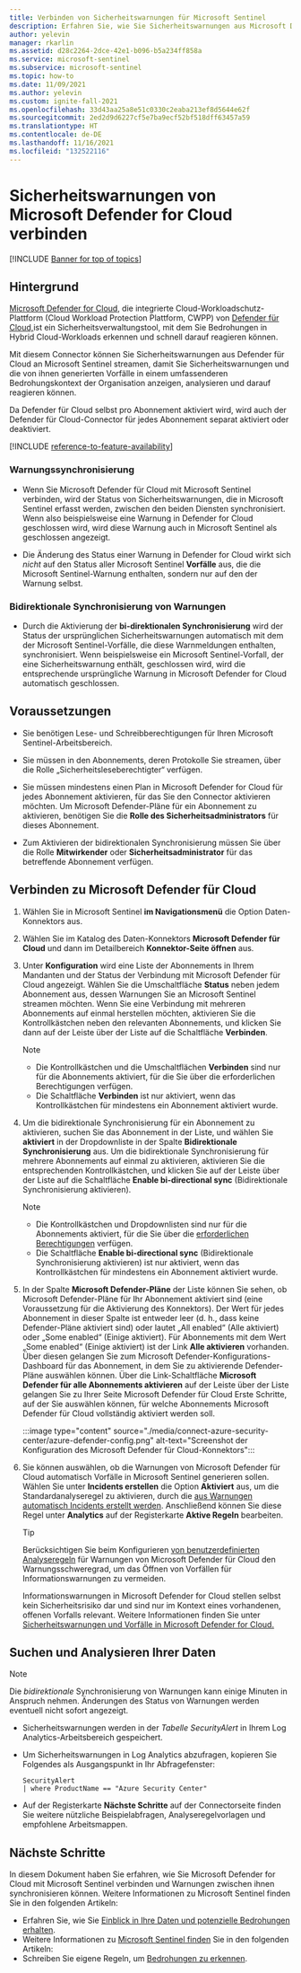 ```yaml
---
title: Verbinden von Sicherheitswarnungen für Microsoft Sentinel
description: Erfahren Sie, wie Sie Sicherheitswarnungen aus Microsoft Defender für Cloud verbinden und an Microsoft Sentinel streamen.
author: yelevin
manager: rkarlin
ms.assetid: d28c2264-2dce-42e1-b096-b5a234ff858a
ms.service: microsoft-sentinel
ms.subservice: microsoft-sentinel
ms.topic: how-to
ms.date: 11/09/2021
ms.author: yelevin
ms.custom: ignite-fall-2021
ms.openlocfilehash: 33d43aa25a8e51c0330c2eaba213ef8d5644e62f
ms.sourcegitcommit: 2ed2d9d6227cf5e7ba9ecf52bf518dff63457a59
ms.translationtype: HT
ms.contentlocale: de-DE
ms.lasthandoff: 11/16/2021
ms.locfileid: "132522116"
---
```

# <a name="connect-security-alerts-from-microsoft-defender-for-cloud"></a>Sicherheitswarnungen von Microsoft Defender for Cloud verbinden

[!INCLUDE [Banner for top of topics](./includes/banner.md)]

## <a name="background"></a>Hintergrund

[Microsoft Defender for Cloud](../security-center/azure-defender.md), die integrierte Cloud-Workloadschutz-Plattform (Cloud Workload Protection Plattform, CWPP) von [Defender für Cloud,](../security-center/security-center-introduction.md)ist ein Sicherheitsverwaltungstool, mit dem Sie Bedrohungen in Hybrid Cloud-Workloads erkennen und schnell darauf reagieren können.

Mit diesem Connector können Sie Sicherheitswarnungen aus Defender für Cloud an Microsoft Sentinel streamen, damit Sie Sicherheitswarnungen und die von ihnen generierten Vorfälle in einem umfassenderen Bedrohungskontext der Organisation anzeigen, analysieren und darauf reagieren können.

Da Defender für Cloud selbst pro Abonnement aktiviert wird, wird auch der Defender für Cloud-Connector für jedes Abonnement separat aktiviert oder deaktiviert.

[!INCLUDE [reference-to-feature-availability](includes/reference-to-feature-availability.md)]

### <a name="alert-synchronization"></a>Warnungssynchronisierung

- Wenn Sie Microsoft Defender für Cloud mit Microsoft Sentinel verbinden, wird der Status von Sicherheitswarnungen, die in Microsoft Sentinel erfasst werden, zwischen den beiden Diensten synchronisiert. Wenn also beispielsweise eine Warnung in Defender for Cloud geschlossen wird, wird diese Warnung auch in Microsoft Sentinel als geschlossen angezeigt.

- Die Änderung des Status einer Warnung in Defender for Cloud wirkt sich *nicht* auf den Status aller Microsoft Sentinel **Vorfälle** aus, die die Microsoft Sentinel-Warnung enthalten, sondern nur auf den der Warnung selbst.

### <a name="bi-directional-alert-synchronization"></a>Bidirektionale Synchronisierung von Warnungen

- Durch die Aktivierung der **bi-direktionalen Synchronisierung** wird der Status der ursprünglichen Sicherheitswarnungen automatisch mit dem der Microsoft Sentinel-Vorfälle, die diese Warnmeldungen enthalten, synchronisiert. Wenn beispielsweise ein Microsoft Sentinel-Vorfall, der eine Sicherheitswarnung enthält, geschlossen wird, wird die entsprechende ursprüngliche Warnung in Microsoft Defender for Cloud automatisch geschlossen.

## <a name="prerequisites"></a>Voraussetzungen

- Sie benötigen Lese- und Schreibberechtigungen für Ihren Microsoft Sentinel-Arbeitsbereich.

- Sie müssen in den Abonnements, deren Protokolle Sie streamen, über die Rolle „Sicherheitsleseberechtigter“ verfügen.

- Sie müssen mindestens einen Plan in Microsoft Defender for Cloud für jedes Abonnement aktivieren, für das Sie den Connector aktivieren möchten. Um Microsoft Defender-Pläne für ein Abonnement zu aktivieren, benötigen Sie die **Rolle des Sicherheitsadministrators**  für dieses Abonnement.

- Zum Aktivieren der bidirektionalen Synchronisierung müssen Sie über die Rolle **Mitwirkender** oder **Sicherheitsadministrator** für das betreffende Abonnement verfügen.

## <a name="connect-to-microsoft-defender-for-cloud"></a>Verbinden zu Microsoft Defender für Cloud

1. Wählen Sie in Microsoft Sentinel **im Navigationsmenü** die Option Daten-Konnektors aus.

1. Wählen Sie im Katalog des Daten-Konnektors **Microsoft Defender für Cloud** und dann im Detailbereich **Konnektor-Seite öffnen** aus.

1. Unter **Konfiguration** wird eine Liste der Abonnements in Ihrem Mandanten und der Status der Verbindung mit Microsoft Defender für Cloud angezeigt. Wählen Sie die Umschaltfläche **Status** neben jedem Abonnement aus, dessen Warnungen Sie an Microsoft Sentinel streamen möchten. Wenn Sie eine Verbindung mit mehreren Abonnements auf einmal herstellen möchten, aktivieren Sie die Kontrollkästchen neben den relevanten Abonnements, und klicken Sie dann auf der Leiste über der Liste auf die Schaltfläche **Verbinden**.

    > [!NOTE]
    > - Die Kontrollkästchen und die Umschaltflächen **Verbinden** sind nur für die Abonnements aktiviert, für die Sie über die erforderlichen Berechtigungen verfügen.
    > - Die Schaltfläche **Verbinden** ist nur aktiviert, wenn das Kontrollkästchen für mindestens ein Abonnement aktiviert wurde.

1. Um die bidirektionale Synchronisierung für ein Abonnement zu aktivieren, suchen Sie das Abonnement in der Liste, und wählen Sie **aktiviert** in der Dropdownliste in der Spalte **Bidirektionale Synchronisierung** aus. Um die bidirektionale Synchronisierung für mehrere Abonnements auf einmal zu aktivieren, aktivieren Sie die entsprechenden Kontrollkästchen, und klicken Sie auf der Leiste über der Liste auf die Schaltfläche **Enable bi-directional sync** (Bidirektionale Synchronisierung aktivieren).

    > [!NOTE]
    > - Die Kontrollkästchen und Dropdownlisten sind nur für die Abonnements aktiviert, für die Sie über die [erforderlichen Berechtigungen](#prerequisites) verfügen.
    > - Die Schaltfläche **Enable bi-directional sync** (Bidirektionale Synchronisierung aktivieren) ist nur aktiviert, wenn das Kontrollkästchen für mindestens ein Abonnement aktiviert wurde.

1. In der Spalte **Microsoft Defender-Pläne** der Liste können Sie sehen, ob Microsoft Defender-Pläne für Ihr Abonnement aktiviert sind (eine Voraussetzung für die Aktivierung des Konnektors). Der Wert für jedes Abonnement in dieser Spalte ist entweder leer (d. h., dass keine Defender-Pläne aktiviert sind) oder lautet „All enabled“ (Alle aktiviert) oder „Some enabled“ (Einige aktiviert). Für Abonnements mit dem Wert „Some enabled“ (Einige aktiviert) ist der Link **Alle aktivieren** vorhanden. Über diesen gelangen Sie zum Microsoft Defender-Konfigurations-Dashboard für das Abonnement, in dem Sie zu aktivierende Defender-Pläne auswählen können. Über die Link-Schaltfläche **Microsoft Defender für alle Abonnements aktivieren** auf der Leiste über der Liste gelangen Sie zu Ihrer Seite Microsoft Defender für Cloud Erste Schritte, auf der Sie auswählen können, für welche Abonnements Microsoft Defender für Cloud vollständig aktiviert werden soll.

    :::image type="content" source="./media/connect-azure-security-center/azure-defender-config.png" alt-text="Screenshot der Konfiguration des Microsoft Defender für Cloud-Konnektors":::

1. Sie können auswählen, ob die Warnungen von Microsoft Defender für Cloud automatisch Vorfälle in Microsoft Sentinel generieren sollen. Wählen Sie unter **Incidents erstellen** die Option **Aktiviert** aus, um die Standardanalyseregel zu aktivieren, durch die [aus Warnungen automatisch Incidents erstellt werden](create-incidents-from-alerts.md). Anschließend können Sie diese Regel unter **Analytics** auf der Registerkarte **Aktive Regeln** bearbeiten.

    > [!TIP]
    > Berücksichtigen Sie beim Konfigurieren [von benutzerdefinierten Analyseregeln](detect-threats-custom.md) für Warnungen von Microsoft Defender für Cloud den Warnungsschweregrad, um das Öffnen von Vorfällen für Informationswarnungen zu vermeiden. 
    >
    > Informationswarnungen in Microsoft Defender for Cloud stellen selbst kein Sicherheitsrisiko dar und sind nur im Kontext eines vorhandenen, offenen Vorfalls relevant. Weitere Informationen finden Sie unter [Sicherheitswarnungen und Vorfälle in Microsoft Defender for Cloud.](../security-center/security-center-alerts-overview.md)
    > 
    

## <a name="find-and-analyze-your-data"></a>Suchen und Analysieren Ihrer Daten

> [!NOTE]
> Die *bidirektionale* Synchronisierung von Warnungen kann einige Minuten in Anspruch nehmen. Änderungen des Status von Warnungen werden eventuell nicht sofort angezeigt.

- Sicherheitswarnungen werden in der *Tabelle SecurityAlert* in Ihrem Log Analytics-Arbeitsbereich gespeichert.

- Um Sicherheitswarnungen in Log Analytics abzufragen, kopieren Sie Folgendes als Ausgangspunkt in Ihr Abfragefenster:

    ```kusto
    SecurityAlert 
    | where ProductName == "Azure Security Center"
    ```

- Auf der Registerkarte **Nächste Schritte** auf der Connectorseite finden Sie weitere nützliche Beispielabfragen, Analyseregelvorlagen und empfohlene Arbeitsmappen.

## <a name="next-steps"></a>Nächste Schritte

In diesem Dokument haben Sie erfahren, wie Sie Microsoft Defender for Cloud mit Microsoft Sentinel verbinden und Warnungen zwischen ihnen synchronisieren können. Weitere Informationen zu Microsoft Sentinel finden Sie in den folgenden Artikeln:

- Erfahren Sie, wie Sie [Einblick in Ihre Daten und potenzielle Bedrohungen erhalten](get-visibility.md).
- Weitere Informationen zu [Microsoft Sentinel finden](detect-threats-built-in.md) Sie in den folgenden Artikeln:
- Schreiben Sie eigene Regeln, um [Bedrohungen zu erkennen](detect-threats-custom.md).
